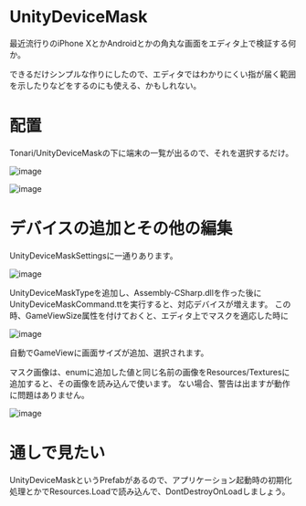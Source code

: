 # UnityDeviceMask

最近流行りのiPhone XとかAndroidとかの角丸な画面をエディタ上で検証する何か。

できるだけシンプルな作りにしたので、エディタではわかりにくい指が届く範囲を示したりなどをするのにも使える、かもしれない。

# 配置

Tonari/UnityDeviceMaskの下に端末の一覧が出るので、それを選択するだけ。

![image](https://user-images.githubusercontent.com/1702680/41390350-373feb6e-6fd0-11e8-8e45-b43e73d8e155.png)

![image](https://user-images.githubusercontent.com/1702680/41350355-df57884e-6f4d-11e8-9030-933ecf5e4995.png)

# デバイスの追加とその他の編集

UnityDeviceMaskSettingsに一通りあります。

![image](https://user-images.githubusercontent.com/1702680/41390421-81408c28-6fd0-11e8-98c8-9f2a4713fa3a.png)

UnityDeviceMaskTypeを追加し、Assembly-CSharp.dllを作った後にUnityDeviceMaskCommand.ttを実行すると、対応デバイスが増えます。
この時、GameViewSize属性を付けておくと、エディタ上でマスクを適応した時に

![image](https://user-images.githubusercontent.com/1702680/41390444-94147404-6fd0-11e8-99c8-e5859f656f5e.png)

自動でGameViewに画面サイズが追加、選択されます。

マスク画像は、enumに追加した値と同じ名前の画像をResources/Texturesに追加すると、その画像を読み込んで使います。
ない場合、警告は出ますが動作に問題はありません。

![image](https://user-images.githubusercontent.com/1702680/41350405-04cd8ede-6f4e-11e8-9f7c-cf7ebed7207d.png)

# 通しで見たい

UnityDeviceMaskというPrefabがあるので、アプリケーション起動時の初期化処理とかでResources.Loadで読み込んで、DontDestroyOnLoadしましょう。
